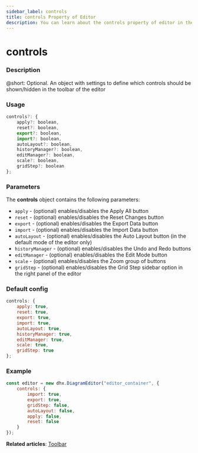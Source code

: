 ```yaml
---
sidebar_label: controls
title: controls Property of Editor
description: You can learn about the controls property of editor in the documentation of the DHTMLX JavaScript Diagram library. Browse developer guides and API reference, try out code examples and live demos, and download a free 30-day evaluation version of DHTMLX Diagram.
---
```


# controls

### Description

@short: Optional. An object with settings to define which controls should be shown/hidden in the toolbar of the editor

### Usage

~~~js
controls?: {
    apply?: boolean,
    reset?: boolean,
    export?: boolean,
    import?: boolean,
    autoLayout?: boolean,
    historyManager?: boolean,
    editManager?: boolean,
    scale?: boolean,
    gridStep?: boolean
};
~~~

### Parameters

The **controls** object contains the following parameters:

- `apply` - (optional) enables/disables the Apply All button
- `reset` - (optional) enables/disables the Reset Changes button
- `export` - (optional) enables/disables the Export Data button
- `import` - (optional) enables/disables the Import Data button
- `autoLayout` - (optional) enables/disables the Auto Layout button (in the default mode of the editor only)
- `historyManager` - (optional) enables/disables the Undo and Redo buttons
- `editManager` - (optional) enables/disables the Edit Mode button
- `scale` - (optional) enables/disables the Zoom group of buttons
- `gridStep` - (optional) enables/disables the Grid Step sidebar option in the right panel of the editor

### Default config

~~~js
controls: {
    apply: true,
    reset: true,
    export: true,
    import: true,
    autoLayout: true,
    historyManager: true,
    editManager: true,
    scale: true,
    gridStep: true
};
~~~

### Example

~~~js
const editor = new dhx.DiagramEditor("editor_container", {
    controls: { 
        import: true,
        export: true,
        gridStep: false,
        autoLayout: false,
        apply: false,
        reset: false
    }
});
~~~

**Related articles**:  [Toolbar](../../../guides/diagram_editor/toolbar/)